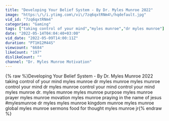 ```yaml
---
title: "Developing Your Belief System - By Dr. Myles Munroe 2022"
image: "https:\/\/i.ytimg.com\/vi\/7zq6qxtRNm4\/hqdefault.jpg"
vid_id: "7zq6qxtRNm4"
categories: "Gaming"
tags: ["taking control of your mind","myles munroe","dr myles munroe"]
date: "2022-05-14T04:04:40+03:00"
vid_date: "2022-05-09T14:00:11Z"
duration: "PT1H12M44S"
viewcount: "6684"
likeCount: "197"
dislikeCount: ""
channel: "Dr. Myles Munroe Motivation"
---
```

{% raw %}Developing Your Belief System - By Dr. Myles Munroe 2022 taking control of your mind myles munroe dr myles munroe myles munroe control your mind dr myles munroe control your mind control your mind myles munroe dr. myles munroe myles munroe purpose myles munroe prayer myles munroe movation myles munroe praying in the name of jesus #mylesmunroe dr myles myles munroe kingdom munroe myles munroe global myles munroe sermons food for thought myles munroe jr{% endraw %}
